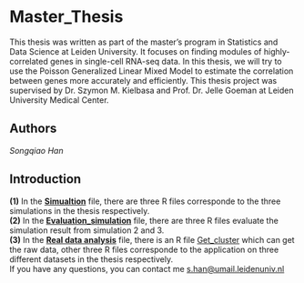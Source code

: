 # Master_Thesis

This thesis was written as part of the master’s program in Statistics and Data Science at Leiden University. It focuses on finding modules of highly-correlated genes in single-cell RNA-seq data. In this thesis, we will try to use the Poisson Generalized Linear Mixed Model to estimate the correlation between genes more accurately and efficiently. This thesis project was supervised by Dr. Szymon M. Kielbasa and Prof. Dr. Jelle Goeman at Leiden University Medical Center.

## Authors
_Songqiao Han_

## Introduction

**(1)** In the **[Simualtion](https://github.com/hansq358/Master_Thesis/tree/main/Simulation)** file, there are three R files corresponde to the three simulations in the thesis respectively. <br/>
**(2)** In the **[Evaluation_simulation](https://github.com/hansq358/Master_Thesis/tree/main/Evaluation_simulation)** file, there are three R files evaluate the simulation result from simulation 2 and 3. <br/>
**(3)** In the **[Real data analysis](https://github.com/hansq358/Master_Thesis/tree/main/Real%20data%20analysis)** file, there is an R file [Get_cluster](https://github.com/hansq358/Master_Thesis/blob/main/Real%20data%20analysis/Get_cluster.Rmd) which can get the raw data, other three R files corresponde to the application on three different datasets in the thesis respectively. <br/>
If you have any questions, you can contact me s.han@umail.leidenuniv.nl

